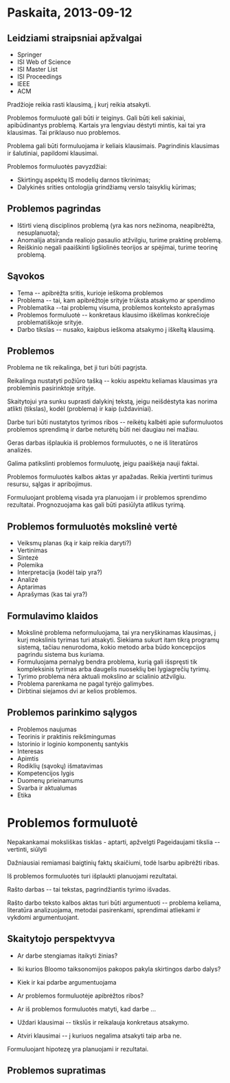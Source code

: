 # Paskaita, 2013-09-12

## Leidziami straipsniai apžvalgai

* Springer
* ISI Web of Science
* ISI Master List
* ISI Proceedings
* IEEE
* ACM

Pradžioje reikia rasti klausimą, į kurį reikia atsakyti. 

Problemos formuluotė gali būti ir teiginys. Gali būti keli sakiniai, apibūdinantys problemą. Kartais yra lengviau dėstyti mintis, kai tai yra klausimas. Tai priklauso nuo problemos. 

Problema gali būti formuluojama ir keliais klausimais. Pagrindinis klausimas ir šalutiniai, papildomi klausimai. 

Problemos formuluotės pavyzdžiai:

* Skirtingų aspektų IS modelių darnos tikrinimas;
* Dalykinės srities ontologija grindžiamų verslo taisyklių kūrimas;

## Problemos pagrindas

* Ištirti vieną disciplinos problemą (yra kas nors nežinoma, neapibrėžta, nesuplanuota);
* Anomalija atsiranda realiojo pasaulio atžvilgiu, turime praktinę problemą.
* Reiškinio negali paaiškinti ligšiolinės teorijos ar spėjimai, turime teorinę problemą.

## Sąvokos

* Tema -- apibrėžta sritis, kurioje ieškoma problemos
* Problema -- tai, kam apibrėžtoje srityje trūksta atsakymo ar spendimo
* Problematika --tai problemų visuma, problemos konteksto aprašymas
* Problemos formuluotė -- konkretaus klausimo iškėlimas konkrečioje problematiškoje srityje.
* Darbo tikslas -- nusako, kaipbus ieškoma atsakymo į iškeltą klausimą.

## Problemos

Problema ne tik reikalinga, bet ji turi būti pagrįsta. 

Reikalinga nustatyti požiūro tašką -- kokiu aspektu keliamas klausimas yra probleminis pasirinktoje srityje.

Skaitytojui yra sunku suprasti dalykinį tekstą, jeigu neišdėstyta kas norima atlikti (tikslas), kodėl (problema) ir kaip (uždaviniai).

Darbe turi būti nustatytos tyrimos ribos -- reikėtų kalbėti apie suformuluotos problemos sprendimą ir darbe neturėtų būti nei daugiau nei mažiau.

Geras darbas išplaukia iš problemos formuluotės, o ne iš literatūros analizės.

Galima patikslinti problemos formuluotę, jeigu paaiškėja nauji faktai.

Problemos formuluotės kalbos aktas yr apažadas. Reikia įvertinti turimus resursu, sąlgas ir apribojimus.

Formuluojant problemą visada yra planuojam i ir problemos sprendimo rezultatai. Prognozuojama kas gali būti pasiūlyta atlikus tyrimą. 


## Problemos formuluotės mokslinė vertė

* Veiksmų planas (ką ir kaip reikia daryti?)
* Vertinimas
* Sintezė
* Polemika
* Interpretacija (kodėl taip yra?)
* Analizė
* Aptarimas
* Aprašymas (kas tai yra?)

## Formulavimo klaidos

* Mokslinė problema neformuluojama, tai yra neryškinamas klausimas, į kurį mokslinis tyrimas turi atsakyti. Siekiama sukurt itam tikrą programų sistemą, tačiau nenurodoma, kokio metodo arba būdo koncepcijos pagrindu sistema bus kuriama.
* Formuluojama pernalyg bendra problema, kurią gali išspręsti tik kompleksinis tyrimas arba daugelis nuoseklių bei lygiagrečių tyrimų. 
* Tyrimo problema nėra aktuali mokslino ar scialinio atžvilgiu.
* Problema parenkama ne pagal tyrėjo galimybes. 
* Dirbtinai siejamos dvi ar kelios problemos.


## Problemos parinkimo sąlygos

* Problemos naujumas
* Teorinis ir praktinis reikšmingumas
* Istorinio ir loginio komponentų santykis
* Interesas
* Apimtis
* Rodiklių (sąvokų) išmatavimas
* Kompetencijos lygis
* Duomenų prieinamums
* Svarba ir aktualumas
* Etika

# Problemos formuluotė

Nepakankamai moksliškas tisklas - aptarti, apžvelgti
Pageidaujami tikslia -- vertinti, siūlyti

Dažniausiai remiamasi baigtinių faktų skaičiumi, todė lsarbu apibrėžti ribas.

Iš problemos formuluotės turi išplaukti planuojami rezultatai.

Rašto darbas -- tai tekstas, pagrindžiantis tyrimo išvadas.

Rašto darbo teksto kalbos aktas turi būti argumentuoti -- problema keliama, literatūra analizuojama, metodai pasirenkami, sprendimai atliekami ir vykdomi argumentuojant.

## Skaitytojo perspektvyva

* Ar darbe stengiamas itaikyti žinias?
* Iki kurios Bloomo taiksonomijos pakopos pakyla skirtingos darbo dalys?
* Kiek ir kai pdarbe argumentuojama
* Ar problemos formuluotėje apibrėžtos ribos?
* Ar iš problemos formuluotės matyti, kad darbe ...

* Uždari klausimai -- tikslūs ir reikalauja konkretaus atsakymo.
* Atviri klausimai -- į kuriuos negalima atsakyti taip arba ne. 

Formuluojant hipotezę yra planuojami ir rezultatai.

## Problemos supratimas

